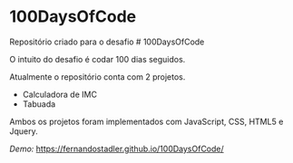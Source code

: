 # 100DaysOfCode
Repositório criado para o desafio # 100DaysOfCode


O intuito do desafio é codar 100 dias seguidos.

Atualmente o repositório conta com 2 projetos.
    
* Calculadora de IMC
* Tabuada

Ambos os projetos foram implementados com JavaScript, CSS, HTML5 e Jquery.

*Demo:* https://fernandostadler.github.io/100DaysOfCode/ 
